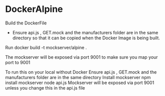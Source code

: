 # DockerAlpine

Build the DockerFile
- Ensure api.js , GET.mock and the manufacturers folder are in the same directory so that it can be copied when the Docker Image is being built.

Run
docker build -t mockserver/alpine .

The mockserver will be exposed via port 9001 to make sure you map your port to 9001

To run this on your local without Docker
Ensure api.js , GET.mock and the manufacturers folder are in the same directory
Install mockserver npm install mockserver
node api.js 
Mockserver will be exposed via port 9001 unless you change this in the api.js file
